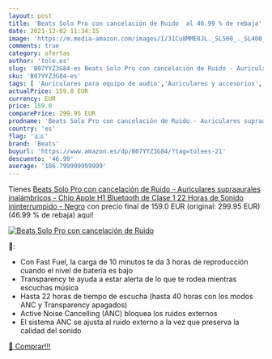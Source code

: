 ```yaml
---
layout: post
title: 'Beats Solo Pro con cancelación de Ruido  al 46.99 % de rebaja'
date: 2021-12-02 11:34:15
image: 'https://m.media-amazon.com/images/I/31Cu8MME8JL._SL500_._SL400_.jpg'
comments: true
category: ofertas
author: 'tole.es'
slug: 'B07YYZ3G84-es Beats Solo Pro con cancelación de Ruido - Auriculares...'
sku: 'B07YYZ3G84-es'
tags: [ 'Auriculares para equipo de audio','Auriculares y accesorios','Electrónica','apple','beats', ]
actualPrice: 159.0 EUR
currency: EUR
price: 159.0
comparePrice: 299.95 EUR
prodname: 'Beats Solo Pro con cancelación de Ruido - Auriculares supraaurales inalámbricos - Chip Apple H1  Bluetooth de Clase 1  22 Horas de Sonido ininterrumpido - Negro'
country: 'es'
flag: '🇪🇸'
brand: 'Beats'
buyurl: 'https://www.amazon.es/dp/B07YYZ3G84/?tag=tolees-21'
descuento: '46.99'
average: '186.799999999999'
---
```


Tienes [Beats Solo Pro con cancelación de Ruido - Auriculares supraaurales inalámbricos - Chip Apple H1  Bluetooth de Clase 1  22 Horas de Sonido ininterrumpido - Negro](https://www.amazon.es/dp/B07YYZ3G84/?tag=tolees-21) con precio final de  159.0 EUR (original: 299.95 EUR) (46.99 %  de rebaja) aqui!

[![Beats Solo Pro con cancelación de Ruido ](https://m.media-amazon.com/images/I/31Cu8MME8JL._SL500_._SL400_.jpg)](https://www.amazon.es/dp/B07YYZ3G84/?tag=tolees-21)

🔎:

- Con Fast Fuel, la carga de 10 minutos te da 3 horas de reproducción cuando el nivel de batería es bajo
- Transparency te ayuda a estar alerta de lo que te rodea mientras escuchas música
- Hasta 22 horas de tiempo de escucha (hasta 40 horas con los modos ANC y Transparency apagados)
- Active Noise Cancelling (ANC) bloquea los ruidos externos
- El sistema ANC se ajusta al ruido externo a la vez que preserva la calidad del sonido

[🛒 Comprar!!!](https://www.amazon.es/dp/B07YYZ3G84/?tag=tolees-21)
